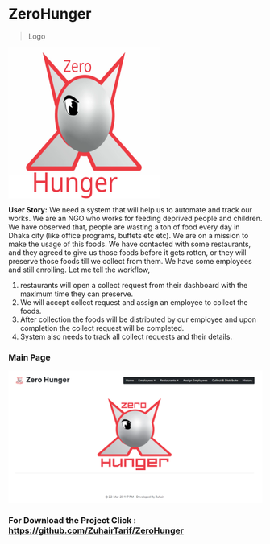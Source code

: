 # ZeroHunger

> Logo
<img height="300" width="300" src="https://github.com/ZuhairTarif/ZeroHunger/blob/main/ReadMe/logo.svg" align="center">



**User Story:** We need a system that will help us to automate and track our works. We are an NGO who works for feeding deprived people and children. We have observed that, people are wasting a ton of food every day in Dhaka city (like office programs, buffets etc etc). We are on a mission to make the usage of this foods. We have contacted with some restaurants, and they agreed to give us those foods before it gets rotten, or they will preserve those foods till we collect from them. We have some employees and still enrolling. Let me tell the workflow,

1. restaurants will open a collect request from their dashboard with the maximum time they can preserve.
2. We will accept collect request and assign an employee to collect the foods.
3. After collection the foods will be distributed by our employee and upon completion the collect request will be completed.
4. System also needs to track all collect requests and their details.

### Main Page
![Untitled](ReadMe/Untitled.png)

### For Download the Project Click : https://github.com/ZuhairTarif/ZeroHunger


